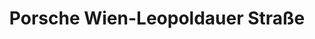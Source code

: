 ---
title: "Porsche Wien-Leopoldauer Straße"
url: /wien/porsche-wien-leopoldauer-strasse/
shop: Autowerkstatt
---